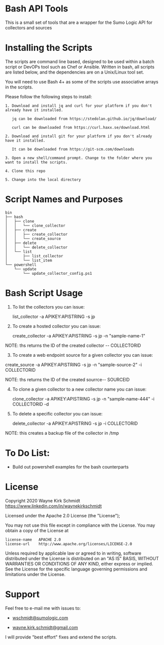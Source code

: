 
Bash API Tools
==============

This is a small set of tools that are a wrapper for the Sumo Logic API for collectors and sources

Installing the Scripts
=======================

The scripts are command line based, designed to be used within a batch script or DevOPs tool such as Chef or Ansible.
Written in bash, all scripts are listed below, and the dependencies are on a Unix/Linux tool set.

You will need to use Bash 4+ as some of the scripts use associative arrays in the scripts.

Please follow the following steps to install:

    1. Download and install jq and curl for your platform if you don't already have it installed.

       jq can be downloaded from https://stedolan.github.io/jq/download/

       curl can be downloaded from https://curl.haxx.se/download.html

    2. Download and install git for your platform if you don't already have it installed.

       It can be downloaded from https://git-scm.com/downloads
    
    3. Open a new shell/command prompt. Change to the folder where you want to install the scripts.
    
    4. Clone this repo
    
    5. Change into the local directory

Script Names and Purposes
=========================

```
bin
├── bash
│   ├── clone
│   │   └── clone_collector
│   ├── create
│   │   ├── create_collector
│   │   └── create_source
│   ├── delete
│   │   └── delete_collector
│   └── list
│       ├── list_collector
│       └── list_item
└── powershell
    └── update
        └── update_collector_config.ps1
```

Bash Script Usage
=================

1. To list the collectors you can issue:

   list_collector -a APIKEY:APISTRING -s jp

2. To create a hosted collector you can issue:

   create_collector -a APIKEY:APISTRING -s jp -n "sample-name-1"

NOTE: ths returns the ID of the created collector -- COLLECTORID

3. To create a web endpoint source for a given collector you can issue:

  create_source -a APIKEY:APISTRING -s jp -n "sample-source-2" -i COLLECTORID

NOTE: ths returns the ID of the created sourrce-- SOURCEID

4. To clone a given collector to a new collector name you can issue:

   clone_collector -a APIKEY:APISTRING -s jp -n "sample-name-444" -i COLLECTORID -d

5. To delete a specific collector you can issue:

   delete_collector -a APIKEY:APISTRING -s jp -i COLLECTORID

NOTE: this creates a backup file of the collector in /tmp

To Do List:
===========

* Build out powershell examples for the bash counterparts

License
=======

Copyright 2020 Wayne Kirk Schmidt
https://www.linkedin.com/in/waynekirkschmidt

Licensed under the Apache 2.0 License (the "License");

You may not use this file except in compliance with the License.
You may obtain a copy of the License at

    license-name   APACHE 2.0
    license-url    http://www.apache.org/licenses/LICENSE-2.0

Unless required by applicable law or agreed to in writing, software
distributed under the License is distributed on an "AS IS" BASIS,
WITHOUT WARRANTIES OR CONDITIONS OF ANY KIND, either express or implied.
See the License for the specific language governing permissions and
limitations under the License.

Support
=======

Feel free to e-mail me with issues to: 

+    wschmidt@sumologic.com

+    wayne.kirk.schmidt@gmail.com

I will provide "best effort" fixes and extend the scripts.
